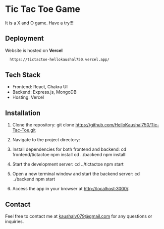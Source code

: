 # Tic Tac Toe Game

It is a X and O game. Have a try!!!


## Deployment

Website is hosted on **Vercel**

```bash
  https://tictactoe-hellokaushal750.vercel.app/
```


## Tech Stack

- Frontend: React, Chakra UI
- Backend: Express.js, MongoDB
- Hosting: Vercel

## Installation

1. Clone the repository:
git clone https://github.com/HelloKaushal750/Tic-Tac-Toe.git


2. Navigate to the project directory:


3. Install dependencies for both frontend and backend:
cd frontend/tictactoe
npm install
cd ../backend
npm install


4. Start the development server:
cd ../tictactoe
npm start


5. Open a new terminal window and start the backend server:
cd ../backend
npm start


6. Access the app in your browser at [http://localhost:3000/](http://localhost:3000/).


## Contact

Feel free to contact me at kaushalv079@gmail.com for any questions or inquiries.

